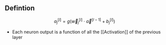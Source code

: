 ## Defintion

$$
a^{[l]}_j=g(\vec{w}^{[l]}_j\cdot\vec{a}^{[l-1]}+b^{[l]}_j)
$$

- Each neuron output is a function of all the [[Activation]] of the previous layer
